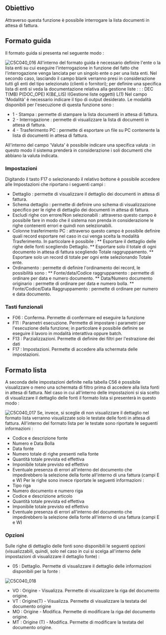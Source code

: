 ## Obiettivo
Attraverso questa funzione è possibile interrogare la lista documenti in attesa di fattura.

## Formato guida
Il formato guida si presenta nel seguente modo : 

![C5C040_016](http://localhost:3000/immagini/MBDOC_OGG-P_C5NOYL0/C5C040_016.png)
All'interno del formato guida è necessario definire l'ente o la lista enti su cui eseguire l'interrogazione in funzione del fatto che l'interrogazione venga lanciata per un singolo ente o per una lista enti. Nel secondo caso, lasciando il campo blank verranno presi in considerazione tutti gli enti del tipo selezionato (clienti o fornitori); per definire una specifica lista di enti si veda la documentazione relativa alla gestione liste : 
 :  : DEC T(MB) P(DOC_OPE) K(B£_LIS) I(Gestione liste oggetti) L(1)
Nel campo 'Modalità' è necessario indicare il tipo di output desiderato.
Le modalità disponibili per l'esecuzione di questa funzione sono : 
 * 1 - Stampa :  permette di stampare la lista documenti in attesa di fattura.
 * 2 - Interrogazione :  permette di visualizzare la lista di documenti in attesa di fattura.
 * 4 - Trasferimento PC :  permette di esportare un file su PC contenente la lista di documenti in attesa di fattura.

All'interno del campo 'Valuta' è possibile indicare una specifica valuta :  in questo modo il sistema prenderà in considerazione i soli documenti che abbiano la valuta indicata.

### Impostazioni
Digitando il tasto F17 o selezionando il relativo bottone è possibile accedere alle Impostazioni che riportano i seguenti campi : 
 * Dettaglio :  permette di visualizzare il dettaglio dei documenti in attesa di fattura.
 * Schema dettaglio :  permette di definire uno schema di visualizzazione specifico per le righe di dettaglio dei documenti in attesa di fattura.
 * Escludi righe con errore/Non selezionabili :  attraverso questo campo è possibile fare in modo che il sistema non prenda in considerazione le righe contenenti errori e quindi non selezionabili.
 * Colonne trasferimento PC :  attraverso questo campo è possibile definire quali record esportare nel caso in cui venga scelta la modalità Trasferimento. In particolare è possibile : 
 ** Esportare il dettaglio delle righe delle fonti scegliendo Dettaglio.
 ** Esportare solo il totale di ogni documento in attesa di fattura scegliendo Totale raggruppamento.
 ** Esportare solo un record di totale per ogni ente selezionando Totale ente.
 * Ordinamento :  permette di definire l'ordinamento dei record, le possibilità sono : 
 ** Fonte/data/Codice raggruppamento :  permette di ordinare per data e numero documento.
 ** Data/Numero documento originario :  permette di ordinare per data e numero bolla.
 ** Fonte/Codice/Data Raggruppamento :  permette di ordinare per numero e data documento.

### Tasti funzionali
 * F06 :  Conferma. Permette di confermare ed eseguire la funzione
 * F11 :  Parametri esecuzione. Permette di impostare i parametri per l'esecuzione della funzione; in particolare è possibile definire se eseguire il lavoro in modalità interattiva oppure batch.
 * F13 :  Parzializzazioni. Permette di definire dei filtri per l'estrazione dei dati
 * F17 :  Impostazioni. Permette di accedere alla schermata delle impostazioni.

## Formato lista
A seconda delle impostazioni definite nella tabella C56 è possibile visualizzare o meno una schermata di filtro prima di accedere alla lista fonti in attesa di fattura.
Nel caso in cui all'interno delle impostazioni si sia scelto di visualizzare il dettaglio delle fonti il formato lista si presenterà in questo modo : 

![C5C040_017](http://localhost:3000/immagini/MBDOC_OGG-P_C5NOYL0/C5C040_017.png)
Se, invece, si sceglie di non visualizzare il dettaglio nel formato lista verranno visualizzate solo le testate delle fonti in attesa di fattura.
All'interno del formato lista per le testate sono riportate le seguenti informazioni : 
 * Codice e descrizione fonte
 * Numero e Data Bolla
 * Data fonte
 * Numero totale di righe presenti nella fonte
 * Quantità totale prevista ed effettiva
 * Imponibile totale previsto ed effettivo
 * Eventuale presenza di errori all'interno del documento che impedirebbero la selezione della fonte all'interno di una fattura (campi E e W)
Per le righe sono invece riportate le seguenti informazioni : 
 * Tipo riga
 * Numero documento e numero riga
 * Codice e descrizione articolo
 * Quantità totale prevista ed effettiva
 * Imponibile totale previsto ed effettivo
 * Eventuale presenza di errori all'interno del documento che impedirebbero la selezione della fonte all'interno di una fattura (campi E e W)

### Opzioni
Sulle righe di dettaglio delle fonti sono disponibili le seguenti opzioni (visualizzabili, quindi, solo nel caso in cui si scelga all'interno delle impostazioni di visualizzare il dettaglio fonte) : 

- 05 :  Dettaglio. Permette di visualizzare il dettaglio delle informazioni disponibili per la fonte : 

![C5C040_018](http://localhost:3000/immagini/MBDOC_OGG-P_C5NOYL0/C5C040_018.png)
- VO :  Origine - Visualizza. Permette di visualizzare la riga del documento origine.
- VT :  Origine(T) - Visualizza. Permette di visualizzare la testata del documento origine
- MO :  Origine - Modifica. Permette di modificare la riga del documento origine.
- MT :  Origine (T) - Modifica. Permette di modificare la testata del documento origine.
